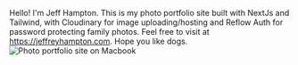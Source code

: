 Hello! I'm Jeff Hampton. This is my photo portfolio site built with NextJs and Tailwind, with Cloudinary for image uploading/hosting and Reflow Auth for password protecting family photos. Feel free to visit at https://jeffreyhampton.com. Hope you like dogs.
![Photo portfolio site on Macbook](https://res.cloudinary.com/dgswa3kpt/image/upload/v1728758520/vzructatvhk52p4buetd.png)
